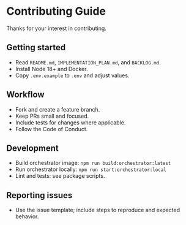 # Contributing Guide

Thanks for your interest in contributing.

## Getting started
- Read `README.md`, `IMPLEMENTATION_PLAN.md`, and `BACKLOG.md`.
- Install Node 18+ and Docker.
- Copy `.env.example` to `.env` and adjust values.

## Workflow
- Fork and create a feature branch.
- Keep PRs small and focused.
- Include tests for changes where applicable.
- Follow the Code of Conduct.

## Development
- Build orchestrator image: `npm run build:orchestrator:latest`
- Run orchestrator locally: `npm run start:orchestrator:local`
- Lint and tests: see package scripts.

## Reporting issues
- Use the issue template; include steps to reproduce and expected behavior.